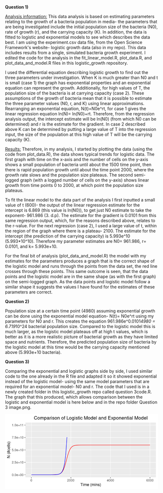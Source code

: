 **Question 1)**

<ins>Analysis information:</ins> This data analysis is based on estimating parameters relating to the growth of a bacteria population in media- the parameters that are being investigated include the initial population size of the bacteria (N0), rate of growth (r), and the carrying capacity (K). In addition, the data is fitted to logistic and exponential models to see which describes the data best. I am using the experiment.csv data file, from the Open Science Framework's website- logistic growth data (also in my repo). This data includes results from a single, simulated bacteria growth experiment. I edited the code for the analysis in the fit_linear_model.R, plot_data.R, and plot_data_and_model.R files in this logistic_growth repository. 
 
I used the differential equation describing logistic growth to find out the three parameters under investigation. When K is much greater than N0 and t is small (case 1) the graph has exponential properties and an exponential equation can represent the growth. Additionally, for high values of T, the population size of the bacteria is at carrying capacity (case 2). These assumptions of the growth of bacteria mean that it is possible to estimate the three parameter values (N0, r, and K) using linear approximations. Rearranging an exponential equation, N(t)=N0e^rt, for case 1 gives the linear regression equation ln(N)= ln(N0)+rt. Therefore, from the regression analysis output, the intercept estimate will be ln(N0) (from which N0 can be determined) and r is the estimate for the gradient. In case 2 described above K can be determined by putting a large value of T into the regression input, the size of the population at this high value of T will be the carrying capacity (K). 

<ins>Results:</ins> Therefore, in my analysis, I started by plotting the data (using the code from plot_data.R), the data shows typical trends for logistic data. The first graph with time on the x-axis and  the number of cells on the y-axis shows a small population of bacteria until about the 1500 time point, then there is rapid population growth until about the time point 2000, where the growth rate slows and the population size plateaus. The second semi-logged graph (with a logged number of cells on the y-axis) shows linear growth from time points 0 to 2000, at which point the population size plateaus. 

To fit the linear model to the data part of the analysis I first inputted a small value of t (600)- the output of the linear regression estimate for the intercept is 6.869 (this value is ln(N0)), to get just N0 estimate to take the exponent- 961.986 (3. d.p). The estimate for the gradient is 0.0101 from this same regression output, which, for the reasons described above, relates to the r-value. For the next regression (case 2), I used a large value of t, within the region of the graph where there is a plateau- 2100. The estimate for the intercept (the prediction of the carrying capacity) is 5.993e^10 (5.993*10^10). Therefore my parameter estimates are N0= 961.986, r= 0.0101, and k= 5.993e+10.

For the final bit of analysis (plot_data_and_model.R) the model with my estimates for the parameters produces a graph that is the correct shape of the logistic model and runs through the points from the data set, the red line crosses through these points. This same outcome is seen, that the data points and the logistic model are in the same shape (as with the first graph) on the semi-logged graph. As the data points and logistic model follow a similar shape it suggests the values I have found for the estimates of these parameters are correct.

**Question 2)**

Population size at a certain time point (4980) assuming exponential growth can be done using the exponential model equation- N(t)= N0e^rt using my parameters for N0 and r. This creates the equation 961.986e^0.0101*4980 = 6.719*10^24 bacterial population size. Compared to the logistic model this is much larger, as the logistic model plateaus off at high t values, which is better as it is a more realistic picture of bacterial growth as they have limited space and nutrients. Therefore, the predicted population size of bacteria by the logistic model at this time would be the carrying capacity mentioned above (5.993e+10 bacteria). 

**Question 3)**

Comparing the exponential and logistic graphs side by side, I used similar code to the one already in the R file and adapted it so it showed exponential instead of the logistic model- using the same model parameters that are required for an exponential model- N0 and r. The code that I used is in a newly created folder in this logistic_growth repo called question 3code.R. The graph that this produced, which allows comparison between the logistic and exponential model is here below and in the repo folder Question 3 image.png.

 <p align="center">
     <img src="https://github.com/Cat13-beep/logistic_growth/blob/main/Question%203%20image.png" width"200" height"100">
  </p>
